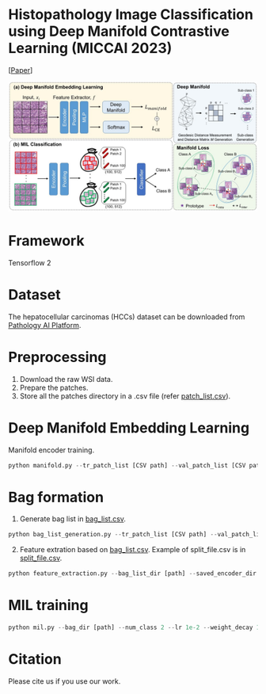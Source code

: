 # Histopathology Image Classification using Deep Manifold Contrastive Learning (MICCAI 2023)

[[Paper](https://arxiv.org/abs/2306.14459)]

<p align="center">
  <img src="Fig.2_1.jpg"  >
</p>

# Framework 
Tensorflow 2

# Dataset 
The hepatocellular carcinomas (HCCs) dataset can be downloaded from [Pathology AI Platform](http://www.wisepaip.org/paip).

# Preprocessing
1. Download the raw WSI data.
2. Prepare the patches.
3. Store all the patches directory in a .csv file (refer [patch_list.csv](csv_example/patch_list_example.csv)).


# Deep Manifold Embedding Learning
Manifold encoder training. 
```python
python manifold.py --tr_patch_list [CSV path] --val_patch_list [CSV path] --label_file [CSV path] --save_dir [folder path] --num_class 2 --num_NN 5 --num_cluster 10 --save_model_dir [folder path]
```


# Bag formation
1. Generate bag list in [bag_list.csv](csv_example/bag_list_example.csv).
   
```python
python bag_list_generation.py --tr_patch_list [CSV path] --val_patch_list [CSV path] --te_patch_list [CSV path] --save_dir [folder path] --num_bag 50 --num_patchPerbag 100 
```

2. Feature extration based on [bag_list.csv](csv_example/bag_list_example.csv).
   Example of split_file.csv is in [split_file.csv](csv_example/split_file_example.csv).
```python
python feature_extraction.py --bag_list_dir [path] --saved_encoder_dir [path] --split_file [.csv]
```
   
# MIL training 
```python
python mil.py --bag_dir [path] --num_class 2 --lr 1e-2 --weight_decay 1e-4 
```


# Citation
Please cite us if you use our work. 
